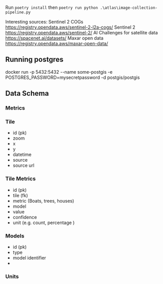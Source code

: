

Run `poetry install` then `poetry run python .\atlas\image-collection-pipeline.py`

Interesting sources:
Sentinel 2 COGs https://registry.opendata.aws/sentinel-2-l2a-cogs/
Sentinel 2 https://registry.opendata.aws/sentinel-2/
AI Challenges for satellite data https://spacenet.ai/datasets/
Maxar open data https://registry.opendata.aws/maxar-open-data/


## Running postgres

docker run -p 5432:5432 --name some-postgis -e POSTGRES_PASSWORD=mysecretpassword -d postgis/postgis


## Data Schema

### Metrics


### Tile
- id (pk)
- zoom 
- x
- y
- datetime
- source
- source url

### Tile Metrics
- id (pk)
- tile (fk)
- metric (Boats, trees, houses)
- model
- value
- confidence
- unit (e.g. count, percentage )

### Models
- id (pk)
- type 
- model identifier
- 

### Units
